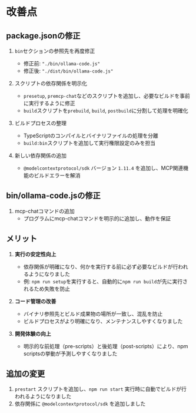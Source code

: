 # 改善点

## package.jsonの修正

1. `bin`セクションの参照先を再度修正
   - 修正前: `"./bin/ollama-code.js"`
   - 修正後: `"./dist/bin/ollama-code.js"`

2. スクリプトの依存関係を明示化
   - `presetup`, `premcp-chat`などのスクリプトを追加し、必要なビルドを事前に実行するように修正
   - `build`スクリプトを`prebuild`, `build`, `postbuild`に分割して処理を明確化

3. ビルドプロセスの整理
   - TypeScriptのコンパイルとバイナリファイルの処理を分離
   - `build:bin`スクリプトを追加して実行権限設定のみを担当

4. 新しい依存関係の追加
   - `@modelcontextprotocol/sdk` バージョン `1.11.4` を追加し、MCP関連機能のビルドエラーを解消

## bin/ollama-code.jsの修正

1. mcp-chatコマンドの追加
   - プログラムにmcp-chatコマンドを明示的に追加し、動作を保証

## メリット

1. **実行の安定性向上**
   - 依存関係が明確になり、何かを実行する前に必ず必要なビルドが行われるようになりました
   - 例: `npm run setup`を実行すると、自動的に`npm run build`が先に実行されるため失敗を防止

2. **コード管理の改善**
   - バイナリ参照先とビルド成果物の場所が一致し、混乱を防止
   - ビルドプロセスがより明確になり、メンテナンスしやすくなりました

3. **開発体験の向上**
   - 明示的な前処理（pre-scripts）と後処理（post-scripts）により、npm scriptsの挙動が予測しやすくなりました

## 追加の変更

1. `prestart` スクリプトを追加し、`npm run start` 実行時に自動でビルドが行われるようになりました
2. 依存関係に `@modelcontextprotocol/sdk` を追加しました

